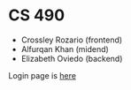 # CS 490
* Crossley Rozario (frontend)
* Alfurqan Khan (midend)
* Elizabeth Oviedo (backend)


Login page is [here](https://web.njit.edu/~cbr22/)